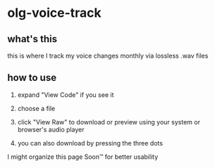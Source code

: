 # olg-voice-track

## what's this
this is where I track my voice changes monthly via lossless .wav files

## how to use
1. expand "View Code" if you see it

2. choose a file

3. click "View Raw" to download or preview using your system or browser's audio player

4. you can also download by pressing the three dots

I might organize this page Soon™️ for better usability
